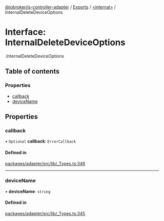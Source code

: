 [@iobroker/js-controller-adapter](../README.md) / [Exports](../modules.md) / [<internal\>](../modules/internal_.md) / InternalDeleteDeviceOptions

# Interface: InternalDeleteDeviceOptions

[<internal>](../modules/internal_.md).InternalDeleteDeviceOptions

## Table of contents

### Properties

- [callback](internal_.InternalDeleteDeviceOptions.md#callback)
- [deviceName](internal_.InternalDeleteDeviceOptions.md#devicename)

## Properties

### callback

• `Optional` **callback**: `ErrorCallback`

#### Defined in

[packages/adapter/src/lib/_Types.ts:346](https://github.com/ioBroker/ioBroker.js-controller/blob/b556621c/packages/adapter/src/lib/_Types.ts#L346)

___

### deviceName

• **deviceName**: `string`

#### Defined in

[packages/adapter/src/lib/_Types.ts:345](https://github.com/ioBroker/ioBroker.js-controller/blob/b556621c/packages/adapter/src/lib/_Types.ts#L345)

